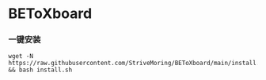 # BEToXboard

### 一键安装
```
wget -N https://raw.githubusercontent.com/StriveMoring/BEToXboard/main/install.sh && bash install.sh
```
